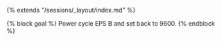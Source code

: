 {% extends "/sessions/_layout/index.md" %}

{% block goal %}
Power cycle EPS B and set back to 9600.
{% endblock %}
